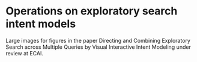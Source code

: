 # Operations on exploratory search intent models

Large images for figures in the paper Directing and Combining Exploratory Search across
Multiple Queries by Visual Interactive Intent Modeling under review at ECAI.
